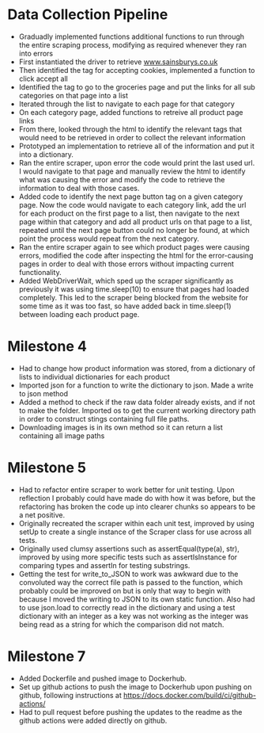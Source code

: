 # Data Collection Pipeline
- Graduadly implemented functions additional functions to run through the entire scraping process, modifying as required whenever they ran into errors
- First instantiated the driver to retrieve www.sainsburys.co.uk
- Then identified the tag for accepting cookies, implemented a function to click accept all
- Identified the tag to go to the groceries page and put the links for all sub categories on that page into a list
- Iterated through the list to navigate to each page for that category
- On each category page, added functions to retreive all product page links
- From there, looked through the html to identify the relevant tags that would need to be retrieved in order to collect the relevant information
- Prototyped an implementation to retrieve all of the information and put it into a dictionary.
- Ran the entire scraper, upon error the code would print the last used url. I would navigate to that page and manually review the html to identify what was causing the error and modify the code to retrieve the information to deal with those cases.
- Added code to identify the next page button tag on a given category page. Now the code would navigate to each category link, add the url for each product on the first page to a list, then navigate to the next page within that category and add all product urls on that page to a list, repeated until the next page button could no longer be found, at which point the process would repeat from the next category.
- Ran the entire scraper again to see which product pages were causing errors, modified the code after inspecting the html for the error-causing pages in order to deal with those errors without impacting current functionality.
- Added WebDriverWait, which sped up the scraper significantly as previously it was using time.sleep(10) to ensure that pages had loaded completely. This led to the scraper being blocked from the website for some time as it was too fast, so have added back in time.sleep(1) between loading each product page.

# Milestone 4
- Had to change how product information was stored, from a dictionary of lists to individual dictionaries for each product
- Imported json for a function to write the dictionary to json. Made a write to json method
- Added a method to check if the raw data folder already exists, and if not to make the folder. Imported os to get the current working directory path in order to construct stings containing full file paths.
- Downloading images is in its own method so it can return a list containing all image paths

# Milestone 5
- Had to refactor entire scraper to work better for unit testing. Upon reflection I probably could have made do with how it was before, but the refactoring has broken the code up into clearer chunks so appears to be a net positive.
- Originally recreated the scraper within each unit test, improved by using setUp to create a single instance of the Scraper class for use across all tests.
- Originally used clumsy assertions such as assertEqual(type(a), str), improved by using more specific tests such as assertIsInstance for comparing types and assertIn for testing substrings.
- Getting the test for write_to_JSON to work was awkward due to the convoluted way the correct file path is passed to the function, which probably could be improved on but is only that way to begin with because I moved the writing to JSON to its own static function. Also had to use json.load to correctly read in the dictionary and using a test dictionary with an integer as a key was not working as the integer was being read as a string for which the comparison did not match.

# Milestone 7
- Added Dockerfile and pushed image to Dockerhub.
- Set up github actions to push the image to Dockerhub upon pushing on github, following instructions at https://docs.docker.com/build/ci/github-actions/
- Had to pull request before pushing the updates to the readme as the github actions were added directly on github.